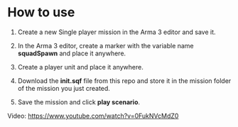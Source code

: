 # How to use
1. Create a new Single player mission in the Arma 3 editor and save it.

2. In the Arma 3 editor, create a marker with the variable name **squadSpawn** and place it anywhere.

3. Create a player unit and place it anywhere.

3. Download the **init.sqf** file from this repo and store it in the mission folder of the mission you just created. 

4. Save the mission and click **play scenario**.

Video: https://www.youtube.com/watch?v=0FukNVcMdZ0




